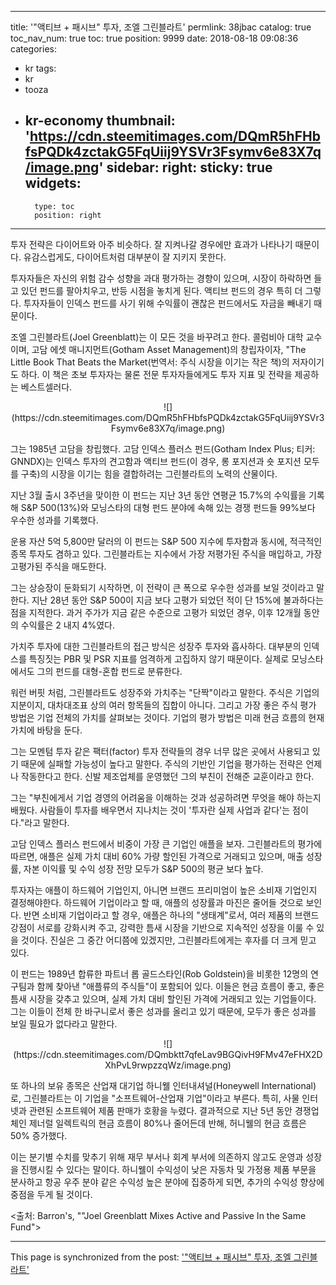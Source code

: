 
---
title: '"액티브 + 패시브" 투자, 조엘 그린블라트'
permlink: 38jbac
catalog: true
toc_nav_num: true
toc: true
position: 9999
date: 2018-08-18 09:08:36
categories:
- kr
tags:
- kr
- tooza
- kr-economy
thumbnail: 'https://cdn.steemitimages.com/DQmR5hFHbfsPQDk4zctakG5FqUiij9YSVr3Fsymv6e83X7q/image.png'
sidebar:
    right:
        sticky: true
widgets:
    -
        type: toc
        position: right
---


투자 전략은 다이어트와 아주 비슷하다. 잘 지켜나갈 경우에만 효과가 나타나기 때문이다. 유감스럽게도, 다이어트처럼 대부분이 잘 지키지 못한다. 

투자자들은 자신의 위험 감수 성향을 과대 평가하는 경향이 있으며, 시장이 하락하면 들고 있던 펀드를 팔아치우고, 반등 시점을 놓치게 된다.  액티브 펀드의 경우 특히 더 그렇다. 투자자들이 인덱스 펀드를 사기 위해 수익률이 괜찮은 펀드에서도 자금을 빼내기 때문이다. 

조엘 그린블라트(Joel Greenblatt)는 이 모든 것을 바꾸려고 한다. 콜럼비아 대학 교수이며, 고담 에셋 매니지먼트(Gotham Asset Management)의 창립자이자, "The Little Book That Beats the Market(번역서: 주식 시장을 이기는 작은 책)의 저자이기도 하다.   이 책은 초보 투자자는 물론 전문 투자자들에게도 투자 지표 및 전략을 제공하는 베스트셀러다. 

<center>
![](https://cdn.steemitimages.com/DQmR5hFHbfsPQDk4zctakG5FqUiij9YSVr3Fsymv6e83X7q/image.png)
</center>

그는 1985년 고담을 창립했다. 고담 인덱스 플러스 펀드(Gotham Index Plus; 티커: GNNDX)는 인덱스 투자의 견고함과 액티브 펀드(이 경우, 롱 포지션과 숏 포지션 모두를 구축)의 시장을 이기는 힘을 결합하려는 그린블라트의 노력의 산물이다. 

지난 3월 출시 3주년을 맞이한 이 펀드는 지난 3년 동안 연평균 15.7%의 수익률을 기록해 S&P 500(13%)와 모닝스타의 대형 펀드 분야에 속해 있는 경쟁 펀드들 99%보다 우수한 성과를 기록했다. 

운용 자산 5억 5,800만 달러의 이 펀드는 S&P 500 지수에 투자함과 동시에, 적극적인 종목 투자도 겸하고 있다. 그린블라트는 지수에서 가장 저평가된 주식을 매입하고, 가장 고평가된 주식을 매도한다. 

그는 상승장이 둔화되기 시작하면, 이 전략이 큰 폭으로 우수한 성과를 보일 것이라고 말한다. 지난 28년 동안 S&P 500이 지금 보다 고평가 되었던 적이 단 15%에 불과하다는 점을 지적한다. 과거 주가가 지금 같은 수준으로 고평가 되었던 경우, 이후 12개월 동안의 수익률은 2 내지 4%였다. 

가치주 투자에 대한 그린블라트의 접근 방식은 성장주 투자와 흡사하다.  대부분의 인덱스를 특징짓는 PBR 및 PSR 지표를 엄격하게 고집하지 않기 때문이다. 실제로 모닝스타에서도 그의 펀드를 대형-혼합 펀드로 분류한다. 

워런 버핏 처럼, 그린블라트도  성장주와 가치주는 "단짝"이라고 말한다. 주식은 기업의 지분이지, 대차대조표 상의 여러 항목들의 집합이 아니다. 그리고 가장 좋은 주식 평가 방법은 기업 전체의 가치를 살펴보는 것이다. 기업의 평가 방법은 미래 현금 흐름의 현재 가치에 바탕을 둔다.  

그는 모멘텀 투자 같은 팩터(factor) 투자 전략들의 경우 너무 많은 곳에서 사용되고 있기 때문에 실패할 가능성이 높다고 말한다. 주식의 기반인 기업을 평가하는 전략은 언제나 작동한다고 한다. 신발 제조업체를 운영했던 그의 부친이 전해준 교훈이라고 한다. 

그는 "부친에게서 기업 경영의 어려움을 이해하는 것과 성공하려면 무엇을 해야 하는지 배웠다. 사람들이 투자를 배우면서 지나치는 것이 '투자란 실제 사업과 같다'는 점이다."라고 말한다.  

고담 인덱스 플러스 펀드에서 비중이 가장 큰 기업인 애플을 보자. 그린블라트의 평가에 따르면, 애플은 실제 가치 대비 60% 가량 할인된 가격으로 거래되고 있으며, 매출 성장률, 자본 이익률 및 수익 성장 전망 모두가 S&P 500의 평균 보다 높다. 

투자자는 애플이 하드웨어 기업인지, 아니면 브랜드 프리미엄이 높은 소비재 기업인지 결정해야한다. 하드웨어 기업이라고 할 때, 애플의 성장률과 마진은 줄어들 것으로 보인다. 반면 소비재 기업이라고 할 경우, 애플은 하나의 "생태계"로서, 여러 제품의 브랜드 강점이 서로를 강화시켜 주고, 강력한 틈새 시장을 기반으로 지속적인 성장을 이룰 수 있을 것이다.  진실은 그 중간 어디쯤에 있겠지만, 그린블라트에게는 후자를 더 크게 믿고 있다.  

이 펀드는 1989년 합류한 파트너 롭 골드스타인(Rob Goldstein)을 비롯한 12명의 연구팀과 함께 찾아낸 "애플류의 주식들"이 포함되어 있다. 이들은 현금 흐름이 좋고, 좋은  틈새 시장을 갖추고 있으며, 실제 가치 대비 할인된 가격에 거래되고 있는 기업들이다. 그는 이들이 전체 한 바구니로서 좋은 성과를 올리고 있기 때문에, 모두가 좋은 성과를 보일 필요가 없다라고 말한다. 
 
<center>
![](https://cdn.steemitimages.com/DQmbktt7qfeLav9BGQivH9FMv47eFHX2DXhPvL9rwpzzqWz/image.png)
</center>

또 하나의 보유 종목은 산업재 대기업 하니웰 인터내셔널(Honeywell International)로, 그린블라트는 이 기업을 "소프트웨어-산업재 기업"이라고 부른다. 특히, 사물 인터넷과 관련된 소프트웨어 제품 판매가 호황을 누렸다. 결과적으로 지난 5년 동안 경쟁업체인 제너럴 일렉트릭의 현금 흐름이 80%나 줄어든데 반해, 허니웰의 현금 흐름은 50% 증가했다.  

이는 분기별 수치를 맞추기 위해 재무 부서나 회계 부서에 의존하지 않고도 운영과 성장을 진행시킬 수 있다는 말이다. 하니웰이 수익성이 낮은 자동차 및 가정용 제품 부문을 분사하고 항공 우주 분야 같은 수익성 높은 분야에 집중하게 되면, 추가의 수익성 향상에 중점을 두게 될 것이다.

<출처: Barron's, ""Joel Greenblatt Mixes Active and Passive In the Same Fund">

- - -

This page is synchronized from the post: ['"액티브 + 패시브" 투자, 조엘 그린블라트'](https://steemit.com/@pius.pius/38jbac)
